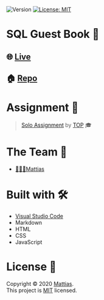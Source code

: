 <p>
  <img alt="Version" src="https://img.shields.io/badge/version-1.0.0-blue.svg?cacheSeconds=2592000" />
  <a href="https://github.com/WiseCoding/sketch-pad/blob/main/LICENSE" target="_blank">
    <img alt="License: MIT" src="https://img.shields.io/github/license/WiseCoding/sketch-pad" />
  </a>
</p>

# SQL Guest Book 📖

## 🌐 [Live](https://wisecoding.github.io/sketch-pad/)

## 🏠 [Repo](https://github.com/WiseCoding/sketch-pad#readme)

# Assignment 📝

> [Solo Assignment](https://www.theodinproject.com/courses/web-development-101/lessons/etch-a-sketch-project) by [TOP](https://www.theodinproject.com) 🎓

# The Team 👥

- [👨🏼‍💻Mattias](https://github.com/WiseCoding/)

# Built with 🛠

- [Visual Studio Code](https://code.visualstudio.com/)
- Markdown
- HTML
- CSS
- JavaScript

# License 📎

Copyright © 2020 [Mattias](https://github.com/WiseCoding).<br />
This project is [MIT](https://github.com/WiseCoding/sketch-pad/blob/main/LICENSE) licensed.
